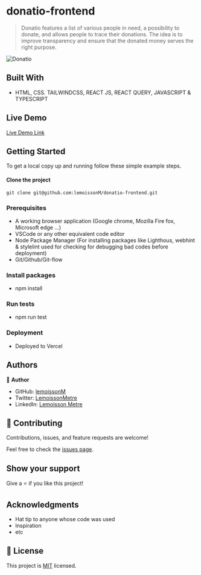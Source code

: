 # donatio-frontend

>  Donatio features a list of various people in need, a possibility to donate, and allows people to trace their donations. The idea is to improve transparency and ensure that the donated money serves the right purpose.  

![Donatio](https://user-images.githubusercontent.com/72297212/163676739-660464d0-a4f8-41b4-90ed-112f1525df3e.png)


## Built With

- HTML, CSS. TAILWINDCSS, REACT JS, REACT QUERY, JAVASCRIPT & TYPESCRIPT

## Live Demo

[Live Demo Link](http://donatio-frontend.vercel.app/)


## Getting Started

To get a local copy up and running follow these simple example steps.

#### Clone the project

```
git clone git@github.com:lemoissonM/donatio-frontend.git
```

### Prerequisites

- A working browser application (Google chrome, Mozilla Fire fox, Microsoft edge ...)
- VSCode or any other equivalent code editor
- Node Package Manager (For installing packages like Lighthous, webhint & stylelint used for       checking for debugging bad codes before deployment)
- Git/Github/Git-flow


### Install packages

- npm install

### Run tests

- npm run test

### Deployment
 
- Deployed to Vercel


## Authors

👤 **Author**

- GitHub: [lemoissonM](https://github.com/lemoissonM)
- Twitter: [LemoissonMetre](https://twitter.com/LemoissonMetre)
- LinkedIn: [Lemoisson Metre](https://www.linkedin.com/in/lemoisson-metre-aba15712b/)


## 🤝 Contributing

Contributions, issues, and feature requests are welcome!

Feel free to check the [issues page](../../issues/).

## Show your support

Give a ⭐️ if you like this project!

## Acknowledgments

- Hat tip to anyone whose code was used
- Inspiration
- etc

## 📝 License

This project is [MIT](./MIT.md) licensed.
